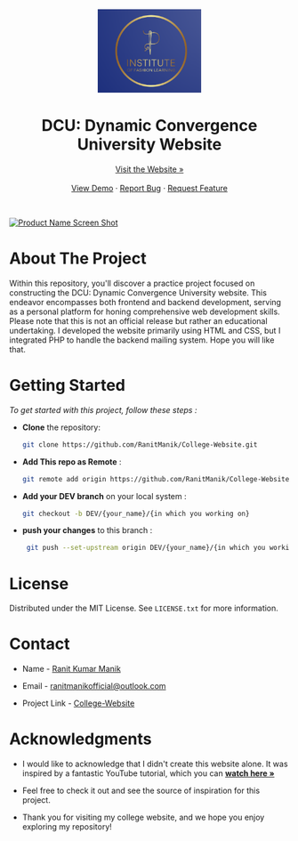 <a name="readme-top"></a>
<br />
<div align="center">
  <a href="https://ranitmanik.github.io/College-Website/">
    <img src="Images/college_logo.png" alt="Logo" height="150">
  </a>
<h1>DCU: Dynamic Convergence University Website
</h1>
<a href="https://ranitmanik.github.io/College-Website/">Visit the Website »</a>
<br >
  <br>
<a href="https://ranitmanik.github.io/College-Website/">View Demo</a>
·
<a href=".github/ISSUE_TEMPLATE/bug_report.md">Report Bug</a>
·
<a href=".github/ISSUE_TEMPLATE/feature_request.md">Request Feature</a>
  </p>
</div>
<br>

[![Product Name Screen Shot][product-screenshot]](https://ranitmanik.github.io/College-Website/)

# About The Project

Within this repository, you'll discover a practice project focused on constructing the DCU: Dynamic Convergence University website. This endeavor encompasses both frontend and backend development, serving as a personal platform for honing comprehensive web development skills. Please note that this is not an official release but rather an educational undertaking. I developed the website primarily using HTML and CSS, but I integrated PHP to handle the backend mailing system. Hope you will like that.

# Getting Started

_To get started with this project, follow these steps :_
<br>

- **Clone** the repository:

   ```bash
   git clone https://github.com/RanitManik/College-Website.git

- **Add This repo as Remote**  :

   ```bash
   git remote add origin https://github.com/RanitManik/College-Website.git

- **Add your DEV branch** on your local system :

   ```bash
   git checkout -b DEV/{your_name}/{in which you working on}

- **push your changes** to this branch :

   ```bash
    git push --set-upstream origin DEV/{your_name}/{in which you working on}

# License

Distributed under the MIT License. See `LICENSE.txt` for more information.



<!-- CONTACT -->

# Contact

- Name - <a href="https://github.com/RanitManik/College-Website.git">Ranit Kumar Manik</a>

- Email - ranitmanikofficial@outlook.com

- Project Link - [College-Website](https://github.com/RanitManik/College-Website.git)



<!-- ACKNOWLEDGMENTS -->

# Acknowledgments

- I would like to acknowledge that I didn't create this website alone. It was inspired by a fantastic YouTube tutorial, which you can <a href="https://youtube.com/playlist?list=PLjwm_8O3suyP5kGKmwS_DM0Hs1j7fshi5"><strong> watch here »</strong></a>

- Feel free to check it out and see the source of inspiration for this project.

- Thank you for visiting my college website, and we hope you enjoy exploring my repository!




[product-screenshot]: Images/screenshot.png
